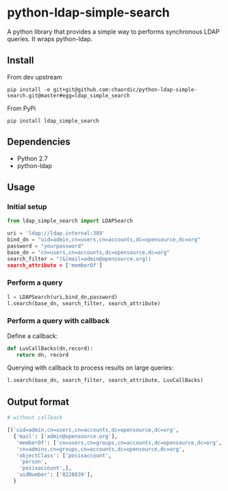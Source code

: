 python-ldap-simple-search
=========

A python library that provides a simple way to performs synchronous LDAP queries. It wraps python-ldap.

## Install

From dev upstream

```
pip install -e git+git@github.com:chaordic/python-ldap-simple-search.git@master#egg=ldap_simple_search
```

From PyPi

```
pip install ldap_simple_search
```

## Dependencies

* Python 2.7
* python-ldap

## Usage

### Initial setup

```python
from ldap_simple_search import LDAPSearch

uri = 'ldap://ldap.internal:389'
bind_dn = "uid=admin,cn=users,cn=accounts,dc=opensource,dc=org"
password = "yourpassword"
base_dn = "cn=users,cn=accounts,dc=opensource,dc=org"
search_filter = "(&(mail=admin@opensource.org))
search_attribute = ['memberOf']
```

### Perform a query

```python
l = LDAPSearch(uri,bind_dn,password) 
l.search(base_dn, search_filter, search_attribute)
```

### Perform a query with callback

Define a callback:

```python
def LuvCallBacks(dn,record):
   return dn, record
```

Querying with callback to process results on large queries:

```python
l.search(base_dn, search_filter, search_attribute, LuvCallBacks)
```

## Output format

```python
# without callback

[('uid=admin,cn=users,cn=accounts,dc=opensource,dc=org',
  {'mail': ['admin@opensource.org'],
   'memberOf': ['cn=users,cn=groups,cn=accounts,dc=opensource,dc=org',
   'cn=admins,cn=groups,cn=accounts,dc=opensource,dc=org',
   'objectClass': ['posixaccount',
    'person',
    'posixaccount',],
   'uidNumber': ['8228839'],
  }
```
